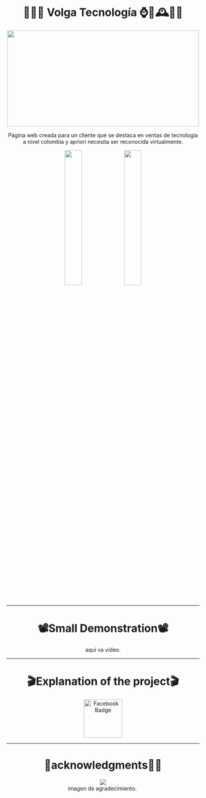 <div align="center">

 <h1>📲🚀🚛 Volga Tecnología ⌚🤳🕰👩‍💻</h1>

 <img src="https://github.com/Maguxo/VolgaTecnologia/assets/98346054/d42be119-ef04-4d5f-9fcc-3b8f24edbf19" width="500" height="250">

<p>Página web creada para un cliente que se destaca en ventas de tecnología a nivel colombia y apriori necesita ser reconocida virtualmente.</p>
  <img src="https://github.com/Maguxo/VolgaTecnologia/assets/98346054/6ecf6ddf-f605-46e4-a992-5ba3723df9f6"  width=30%/>
   <img src="https://github.com/Maguxo/VolgaTecnologia/assets/98346054/0d50953f-66b7-4114-b6d8-47908f0b020e"  width=30%/>


---
<div align="center">
 <h1>📽️Small Demonstration📽️</h1>

 
aqui va video.



</div>


---

<div align="center">
 <h1>🎬Explanation of the project🎬</h1>
<a href="https://www.facebook.com/magucho.gomez/videos/1167492287958745">
  <img src="https://img.freepik.com/fotos-premium/logotipo-facebook-neon-espacio-texto-graficos-fondo-azul_494516-176.jpg?w=360" alt="Facebook Badge" width=100/>
    <br>
   </a>
</div>
 
 ---

 <div align="center">
  <h1>🙏acknowledgments🥇🎉</h1>
  
  <div align="center">
   <img src="https://img.shields.io/badge/Java-Challenge%23-orange"> 
  </div>
  imagen de agradecimiento.
  <img src=""/>
   
</div>

</div>
